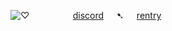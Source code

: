 ![♡](https://i.postimg.cc/jd7xrV6w/1000000713.png) 
⠀⠀⠀⠀⠀ ⠀[discord](https://discordapp.com/users/1313141139234357278)⠀⠀➷⠀⠀[rentry](https://rentry.co/pupshit)
